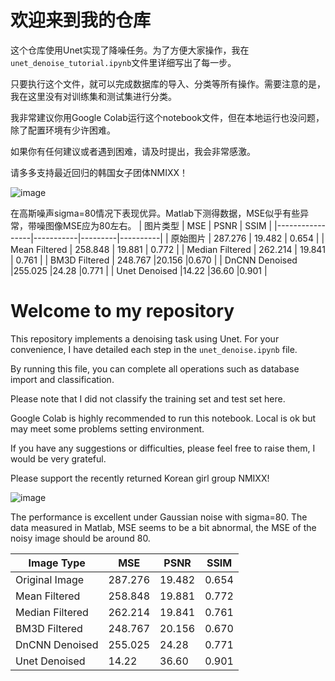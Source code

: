 # 欢迎来到我的仓库

这个仓库使用Unet实现了降噪任务。为了方便大家操作，我在`unet_denoise_tutorial.ipynb`文件里详细写出了每一步。

只要执行这个文件，就可以完成数据库的导入、分类等所有操作。需要注意的是，我在这里没有对训练集和测试集进行分类。

我非常建议你用Google Colab运行这个notebook文件，但在本地运行也没问题，除了配置环境有少许困难。

如果你有任何建议或者遇到困难，请及时提出，我会非常感激。

请多多支持最近回归的韩国女子团体NMIXX！

![image](https://github.com/lgy112112/Unet_Denoise_with_Tutorial/assets/144128974/f4858b47-e072-4b21-a68b-18123950c6c9)

在高斯噪声sigma=80情况下表现优异。Matlab下测得数据，MSE似乎有些异常，带噪图像MSE应为80左右。
| 图片类型         | MSE       | PSNR    | SSIM     |
|-----------------|-----------|---------|----------|
| 原始图片         | 287.276   | 19.482  | 0.654    |
| Mean Filtered   | 258.848   | 19.881  | 0.772    |
| Median Filtered | 262.214   | 19.841  | 0.761    |
| BM3D Filtered   | 248.767   |20.156   |0.670     |
| DnCNN Denoised  |255.025    |24.28	  |0.771	   |
| Unet Denoised   |14.22      |36.60	  |0.901	   |




# Welcome to my repository



This repository implements a denoising task using Unet. For your convenience, I have detailed each step in the `unet_denoise.ipynb` file. 

By running this file, you can complete all operations such as database import and classification. 

Please note that I did not classify the training set and test set here.

Google Colab is highly recommended to run this notebook. Local is ok but may meet some problems setting environment.

If you have any suggestions or difficulties, please feel free to raise them, I would be very grateful.

Please support the recently returned Korean girl group NMIXX!

![image](https://github.com/lgy112112/Unet_Denoise_with_Tutorial/assets/144128974/35f215f4-ad9d-43ca-bdf8-c2784abad69f)


The performance is excellent under Gaussian noise with sigma=80. The data measured in Matlab, MSE seems to be a bit abnormal, the MSE of the noisy image should be around 80.

| Image Type       | MSE       | PSNR    | SSIM     |
|-----------------|-----------|---------|----------|
| Original Image  | 287.276   | 19.482  | 0.654    |
| Mean Filtered   | 258.848   | 19.881  | 0.772    |
| Median Filtered | 262.214   | 19.841  | 0.761    |
| BM3D Filtered   | 248.767   |20.156   |0.670     |
| DnCNN Denoised  | 255.025   |24.28	  |0.771	   |
| Unet Denoised   | 14.22     |36.60	  |0.901	   |
